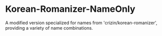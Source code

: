 # Korean-Romanizer-NameOnly
A modified version specialized for names from 'crizin/korean-romanizer', providing a variety of name combinations.
